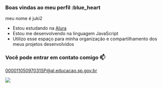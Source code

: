 ### Boas vindas ao meu perfil :blue_heart

meu nome é juki2

- Estou estudando na [Alura](https://www.alura.com.br)
- Estou me desenvolvendo na linguagem JavaScript
- Utilizo esse espaço para minha organização e compartilhamento dos meus projetos desenvolvidos

### Você pode entrar em contato comigo 📫

00001105097031SP@al.educacao.sp.gov.br

![](https://media.tenor.com/6121R_Vldg8AAAAM/south-park-stan-marsh.gif)

